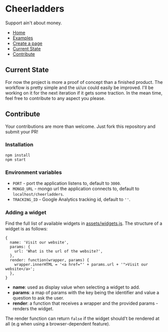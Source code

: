# Cheerladders

Support ain't about money.

* [Home](https://cheerladders.xyz/)
* [Examples](https://cheerladders.xyz/#examples)
* [Create a page](https://cheerladders.xyz/create)
* [Current State](#current-state)
* [Contribute](#contribute)

## Current State

For now the project is more a proof of concept than a finished product.
The workflow is pretty simple and the ui/ux could easily be improved.
I'll be working on it for the next iteration if it gets some traction.
In the mean time, feel free to contribute to any aspect you please.

## Contribute

Your contributions are more than welcome.
Just fork this repository and submit your PR!

### Installation

```
npm install
npm start
```

### Environment variables

* `PORT` - port the application listens to, default to `3000`.
* `MONGO_URL` - mongo url the application connects to, default to `localhost/cheerladders`.
* `TRACKING_ID` - Google Analytics tracking id, default to `''`.

### Adding a widget

Find the full list of available widgets in [assets/widgets.js](https://github.com/Zhouzi/cheerladders/blob/master/assets/widgets.js).
The structure of a widget is as follows:

```
{
  name: 'Visit our website',
  params: {
    url: 'What is the url of the website?',
  },
  render: function(wrapper, params) {
    wrapper.innerHTML = '<a href="' + params.url + '">Visit our website</a>';
  },
}
```

* **name**: used as display value when selecting a widget to add.
* **params**: a map of params with the key being the identifier and value a question to ask the user.
* **render**: a function that receives a wrapper and the provided params - renders the widget.

The render function can return `false` if the widget should't be rendered at all (e.g when using a browser-dependent feature).
